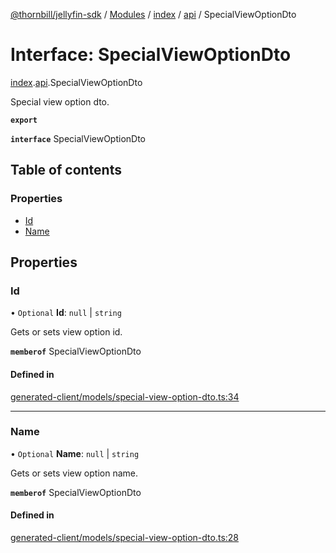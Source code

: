 [@thornbill/jellyfin-sdk](../README.md) / [Modules](../modules.md) / [index](../modules/index.md) / [api](../modules/index.api.md) / SpecialViewOptionDto

# Interface: SpecialViewOptionDto

[index](../modules/index.md).[api](../modules/index.api.md).SpecialViewOptionDto

Special view option dto.

**`export`**

**`interface`** SpecialViewOptionDto

## Table of contents

### Properties

- [Id](index.api.SpecialViewOptionDto.md#id)
- [Name](index.api.SpecialViewOptionDto.md#name)

## Properties

### Id

• `Optional` **Id**: ``null`` \| `string`

Gets or sets view option id.

**`memberof`** SpecialViewOptionDto

#### Defined in

[generated-client/models/special-view-option-dto.ts:34](https://github.com/thornbill/jellyfin-sdk-typescript/blob/eb13db7/src/generated-client/models/special-view-option-dto.ts#L34)

___

### Name

• `Optional` **Name**: ``null`` \| `string`

Gets or sets view option name.

**`memberof`** SpecialViewOptionDto

#### Defined in

[generated-client/models/special-view-option-dto.ts:28](https://github.com/thornbill/jellyfin-sdk-typescript/blob/eb13db7/src/generated-client/models/special-view-option-dto.ts#L28)
